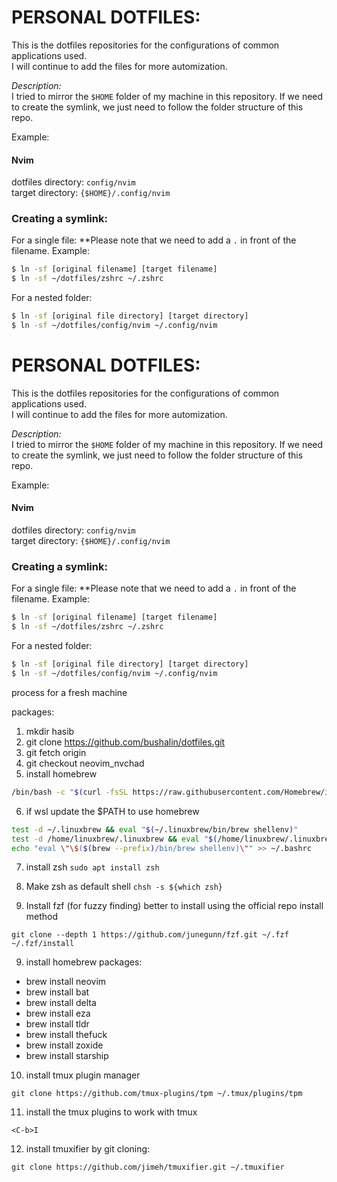 # PERSONAL DOTFILES:

This is the dotfiles repositories for the configurations of common applications used.</br>
I will continue to add the files for more automization.

_Description:_
</br>
I tried to mirror the `$HOME` folder of my machine in this repository. If we need to create the symlink, we just need to follow the folder structure of this repo.

Example:

#### Nvim

dotfiles directory: `config/nvim`
</br>
target directory: `{$HOME}/.config/nvim`

### Creating a symlink:

For a single file:
\*\*Please note that we need to add a `.` in front of the filename. Example:

```bash
$ ln -sf [original filename] [target filename]
$ ln -sf ~/dotfiles/zshrc ~/.zshrc
```

For a nested folder:

```bash
$ ln -sf [original file directory] [target directory]
$ ln -sf ~/dotfiles/config/nvim ~/.config/nvim
```

# PERSONAL DOTFILES:

This is the dotfiles repositories for the configurations of common applications used.</br>
I will continue to add the files for more automization.

_Description:_
</br>
I tried to mirror the `$HOME` folder of my machine in this repository. If we need to create the symlink, we just need to follow the folder structure of this repo.

Example:

#### Nvim

dotfiles directory: `config/nvim`
</br>
target directory: `{$HOME}/.config/nvim`

### Creating a symlink:

For a single file:
\*\*Please note that we need to add a `.` in front of the filename. Example:

```bash
$ ln -sf [original filename] [target filename]
$ ln -sf ~/dotfiles/zshrc ~/.zshrc
```

For a nested folder:

```bash
$ ln -sf [original file directory] [target directory]
$ ln -sf ~/dotfiles/config/nvim ~/.config/nvim
```

process for a fresh machine

packages:

1. mkdir hasib
2. git clone https://github.com/bushalin/dotfiles.git
3. git fetch origin
4. git checkout neovim_nvchad
5. install homebrew

```bash
/bin/bash -c "$(curl -fsSL https://raw.githubusercontent.com/Homebrew/install/HEAD/install.sh)"
```

6. if wsl update the $PATH to use homebrew

```bash
test -d ~/.linuxbrew && eval "$(~/.linuxbrew/bin/brew shellenv)"
test -d /home/linuxbrew/.linuxbrew && eval "$(/home/linuxbrew/.linuxbrew/bin/brew shellenv)"
echo "eval \"\$($(brew --prefix)/bin/brew shellenv)\"" >> ~/.bashrc
```

7. install zsh
   `sudo apt install zsh`

8. Make zsh as default shell
   `chsh -s ${which zsh}`

9. Install fzf (for fuzzy finding)
   better to install using the official repo install method

```
git clone --depth 1 https://github.com/junegunn/fzf.git ~/.fzf
~/.fzf/install
```

9. install homebrew packages:

- brew install neovim
- brew install bat
- brew install delta
- brew install eza
- brew install tldr
- brew install thefuck
- brew install zoxide
- brew install starship

10. install tmux plugin manager

```
git clone https://github.com/tmux-plugins/tpm ~/.tmux/plugins/tpm
```

11. install the tmux plugins to work with tmux

```
<C-b>I
```

12. install tmuxifier by git cloning:

```
git clone https://github.com/jimeh/tmuxifier.git ~/.tmuxifier
```
